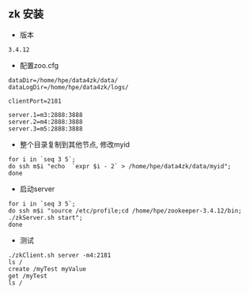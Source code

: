 ##  zk 安装

* 版本
```
3.4.12
```
*  配置zoo.cfg
```
dataDir=/home/hpe/data4zk/data/
dataLogDir=/home/hpe/data4zk/logs/

clientPort=2181

server.1=m3:2888:3888
server.2=m4:2888:3888
server.3=m5:2888:3888

```

* 整个目录复制到其他节点, 修改myid
```
for i in `seq 3 5`; 
do ssh m$i "echo  `expr $i - 2` > /home/hpe/data4zk/data/myid"; 
done
```

* 启动server
```
for i in `seq 3 5`; 
do ssh m$i "source /etc/profile;cd /home/hpe/zookeeper-3.4.12/bin; ./zkServer.sh start"; 
done
```

* 测试
```
./zkClient.sh server -m4:2181
ls /
create /myTest myValue
get /myTest
ls /
```
